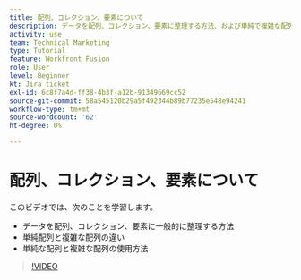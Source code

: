 ```yaml
---
title: 配列、コレクション、要素について
description: データを配列、コレクション、要素に整理する方法、および単純で複雑な配列の操作方法については、 [!DNL Adobe Workfront Fusion].
activity: use
team: Technical Marketing
type: Tutorial
feature: Workfront Fusion
role: User
level: Beginner
kt: Jira ticket
exl-id: 6c8f7a4d-ff38-4b3f-a12b-91349669cc52
source-git-commit: 58a545120b29a5f492344b89b77235e548e94241
workflow-type: tm+mt
source-wordcount: '62'
ht-degree: 0%

---
```


# 配列、コレクション、要素について

このビデオでは、次のことを学習します。

* データを配列、コレクション、要素に一般的に整理する方法
* 単純配列と複雑な配列の違い
* 単純な配列と複雑な配列の使用方法

>[!VIDEO](https://video.tv.adobe.com/v/335298/?quality=12)
